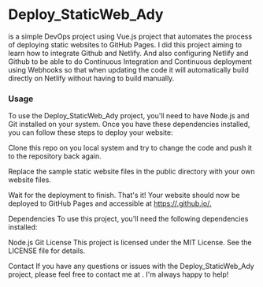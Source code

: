 # Deploy_StaticWeb_Ady

is a simple DevOps project using Vue.js project that automates the process of deploying static websites to GitHub Pages. I did this project aiming to learn how to integrate Github and Netlify. And also configuring Netlify and Github to be able to do Continuous Integration and Continuous deployment using Webhooks so that when updating the code it will automatically build directly on Netlify without having to build manually.

<h3>Usage</h3>
To use the Deploy_StaticWeb_Ady project, you'll need to have Node.js and Git installed on your system. Once you have these dependencies installed, you can follow these steps to deploy your website:

Clone this repo on you local system and try to change the code and push it to the repository back again.

Replace the sample static website files in the public directory with your own website files.

Wait for the deployment to finish.
That's it! Your website should now be deployed to GitHub Pages and accessible at [https://<username>.github.io/<repository>.](https://6418199b1967a30008dbd322--deploy-test-ady.netlify.app/)

Dependencies
To use this project, you'll need the following dependencies installed:

Node.js
Git
License
This project is licensed under the MIT License. See the LICENSE file for details.

Contact
If you have any questions or issues with the Deploy_StaticWeb_Ady project, please feel free to contact me at <insert contact details here>. I'm always happy to help!
